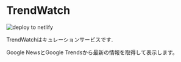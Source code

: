 # TrendWatch
![deploy to netlify](https://github.com/tomoyaf/TrendWatch/workflows/deploy%20to%20netlify/badge.svg?event=deployment_status)

TrendWatchはキュレーションサービスです.  

Google NewsとGoogle Trendsから最新の情報を取得して表示します。
